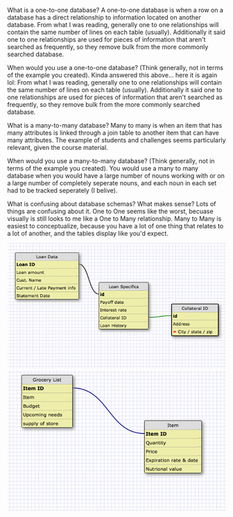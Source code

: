 What is a one-to-one database?
A one-to-one database is when a row on a database has a direct relationship to information located on another database. From what I was reading, generally one to one relationships will contain the same number of lines on each table (usually). Additionally it said one to one relationships are used for pieces of information that aren't searched as frequently, so they remove bulk from the more commonly searched database.

When would you use a one-to-one database? (Think generally, not in terms of the example you created). Kinda answered this above... here it is again lol: From what I was reading, generally one to one relationships will contain the same number of lines on each table (usually). Additionally it said one to one relationships are used for pieces of information that aren't searched as frequently, so they remove bulk from the more commonly searched database.


What is a many-to-many database?
Many to many is when an item that has many attributes is linked through a join table to another item that can have many attributes. The example of students and challenges seems particularly relevant, given the course material.

When would you use a many-to-many database? (Think generally, not in terms of the example you created). You would use a many to many database when you would have a large number of nouns working with or on a large number of completely seperate nouns, and each noun in each set had to be tracked seperately (I belive).

What is confusing about database schemas? What makes sense? Lots of things are confusing about it. One to One seems like the worst, becuase visually is still looks to me like a One to Many relationship. Many to Many is easiest to conceptualize, because you have a lot of one thing that relates to a lot of another, and the tables display like you'd expect.

![image1](imgs/release1.png)
![image1](imgs/release4.png)